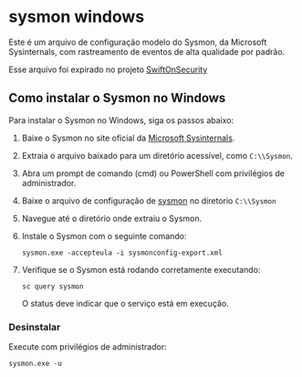 
# sysmon windows

Este é um arquivo de configuração modelo do Sysmon, da Microsoft Sysinternals, com rastreamento de eventos de alta qualidade por padrão.

Esse arquivo foi expirado no projeto [SwiftOnSecurity](https://github.com/SwiftOnSecurity)


## Como instalar o Sysmon no Windows

Para instalar o Sysmon no Windows, siga os passos abaixo:

1.  Baixe o Sysmon no site oficial da [Microsoft Sysinternals](https://learn.microsoft.com/en-us/sysinternals/downloads/sysmon).
2.  Extraia o arquivo baixado para um diretório acessível, como `C:\\Sysmon`.
3.  Abra um prompt de comando (cmd) ou PowerShell com privilégios de administrador.
4.  Baixe o arquivo de configuração de [sysmon](https://github.com/carlossilva9867/sysmon_and_audit/blob/main/windows/sysmonconfig-export.xml) no diretorio `C:\\Sysmon`
5.  Navegue até o diretório onde extraiu o Sysmon.
6.  Instale o Sysmon com o seguinte comando:
    
    ```
    sysmon.exe -accepteula -i sysmonconfig-export.xml
    ```
    
7.  Verifique se o Sysmon está rodando corretamente executando:
 
    ```
    sc query sysmon
    ```
    
    O status deve indicar que o serviço está em execução.



### Desinstalar

Execute com privilégios de administrador:

```
sysmon.exe -u
```
